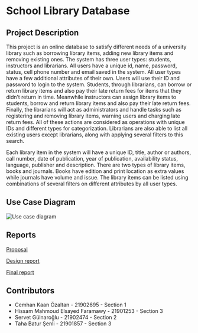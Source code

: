 # School Library Database

## Project Description
This project is an online database to satisfy different needs of a university library such as borrowing library items, adding new library items and removing existing ones. The system has three user types: students, instructors and librarians. All users have a unique id, name, password, status, cell phone number and email saved in the system. All user types have a few additional attributes of their own. Users will use their ID and password to login to the system. Students, through librarians, can borrow or return library items and also pay their late return fees for items that they didn’t return in time. Meanwhile instructors can assign library items to students, borrow and return library items and also pay their late return fees. Finally, the librarians will act as administrators and handle tasks such as registering and removing library items, warning users and charging late return fees. All of these actions are considered as operations with unique IDs and different types for categorization. Librarians are also able to list all existing users except librarians, along with applying several filters to this search.

Each library item in the system will have a unique ID, title, author or authors, call number, date of publication, year of publication, availability status, language, publisher and description. There are two types of library items, books and journals. Books have edition and print location as extra values while journals have volume and issue. The library items can be listed using combinations of several filters on different attributes by all user types.

## Use Case Diagram
![Use case diagram](use_case.png)

## Reports
[Proposal](https://kaanozaltan.github.io/school-library-database/proposal.pdf)

[Design report](https://kaanozaltan.github.io/school-library-database/design_report.pdf)

[Final report](https://kaanozaltan.github.io/school-library-database/final_report.pdf)

## Contributors
- Cemhan Kaan Özaltan - 21902695 - Section 1
- Hissam Mahmoud Elsayed Faramawy - 21901253 - Section 3
- Servet Gülnaroğlu - 21902474 - Section 2
- Taha Batur Şenli - 21901857 - Section 3